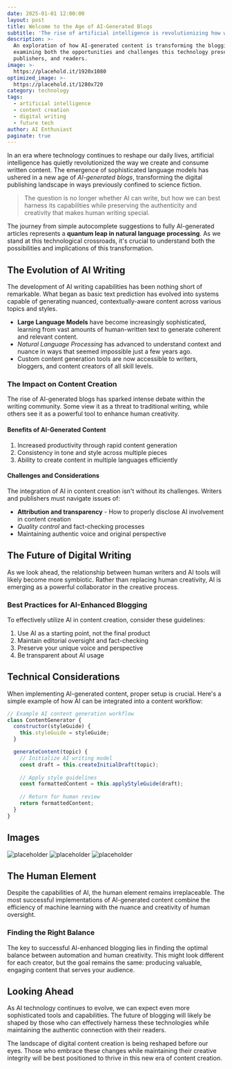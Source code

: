 ```yaml
---
date: 2025-01-01 12:00:00
layout: post
title: Welcome to the Age of AI-Generated Blogs
subtitle: 'The rise of artificial intelligence is revolutionizing how we create and consume written content'
description: >-
  An exploration of how AI-generated content is transforming the blogging landscape, 
  examining both the opportunities and challenges this technology presents to writers,
  publishers, and readers.
image: >-
  https://placehold.it/1920x1080
optimized_image: >-
  https://placehold.it/1280x720
category: technology
tags:
  - artificial intelligence
  - content creation
  - digital writing
  - future tech
author: AI Enthusiast
paginate: true
---
```


In an era where technology continues to reshape our daily lives, artificial intelligence has quietly revolutionized the way we create and consume written content. The emergence of sophisticated language models has ushered in a new age of *AI-generated blogs*, transforming the digital publishing landscape in ways previously confined to science fiction.

> The question is no longer whether AI can write, but how we can best harness its capabilities while preserving the authenticity and creativity that makes human writing special.

The journey from simple autocomplete suggestions to fully AI-generated articles represents a **quantum leap in natural language processing**. As we stand at this technological crossroads, it's crucial to understand both the possibilities and implications of this transformation.

## The Evolution of AI Writing

The development of AI writing capabilities has been nothing short of remarkable. What began as basic text prediction has evolved into systems capable of generating nuanced, contextually-aware content across various topics and styles.

* **Large Language Models** have become increasingly sophisticated, learning from vast amounts of human-written text to generate coherent and relevant content.
* *Natural Language Processing* has advanced to understand context and nuance in ways that seemed impossible just a few years ago.
* Custom content generation tools are now accessible to writers, bloggers, and content creators of all skill levels.

### The Impact on Content Creation

The rise of AI-generated blogs has sparked intense debate within the writing community. Some view it as a threat to traditional writing, while others see it as a powerful tool to enhance human creativity.

#### Benefits of AI-Generated Content

1. Increased productivity through rapid content generation
2. Consistency in tone and style across multiple pieces
3. Ability to create content in multiple languages efficiently

#### Challenges and Considerations

The integration of AI in content creation isn't without its challenges. Writers and publishers must navigate issues of:

* **Attribution and transparency** - How to properly disclose AI involvement in content creation
* *Quality control* and fact-checking processes
* Maintaining authentic voice and original perspective

## The Future of Digital Writing

As we look ahead, the relationship between human writers and AI tools will likely become more symbiotic. Rather than replacing human creativity, AI is emerging as a powerful collaborator in the creative process.

### Best Practices for AI-Enhanced Blogging

To effectively utilize AI in content creation, consider these guidelines:

1. Use AI as a starting point, not the final product
2. Maintain editorial oversight and fact-checking
3. Preserve your unique voice and perspective
4. Be transparent about AI usage

## Technical Considerations

When implementing AI-generated content, proper setup is crucial. Here's a simple example of how AI can be integrated into a content workflow:

```js
// Example AI content generation workflow
class ContentGenerator {
  constructor(styleGuide) {
    this.styleGuide = styleGuide;
  }

  generateContent(topic) {
    // Initialize AI writing model
    const draft = this.createInitialDraft(topic);
    
    // Apply style guidelines
    const formattedContent = this.applyStyleGuide(draft);
    
    // Return for human review
    return formattedContent;
  }
}
```

## Images

![placeholder](https://placehold.it/800x400 "Large example image")
![placeholder](https://placehold.it/400x200 "Medium example image")
![placeholder](https://placehold.it/200x200 "Small example image")

## The Human Element

Despite the capabilities of AI, the human element remains irreplaceable. The most successful implementations of AI-generated content combine the efficiency of machine learning with the nuance and creativity of human oversight.

### Finding the Right Balance

The key to successful AI-enhanced blogging lies in finding the optimal balance between automation and human creativity. This might look different for each creator, but the goal remains the same: producing valuable, engaging content that serves your audience.

## Looking Ahead

As AI technology continues to evolve, we can expect even more sophisticated tools and capabilities. The future of blogging will likely be shaped by those who can effectively harness these technologies while maintaining the authentic connection with their readers.

The landscape of digital content creation is being reshaped before our eyes. Those who embrace these changes while maintaining their creative integrity will be best positioned to thrive in this new era of content creation.